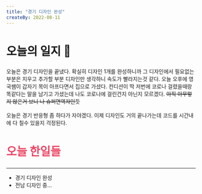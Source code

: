 ```yaml
---
title: "경기 디자인 완성"
createBy: 2022-08-11
---
```


##  <h2 style="font-size: 30px">오늘의 일지 🎪</h2>
오늘은 경기 디자인을 끝냈다. 확실히 디자인 1개를 완성하니까 그 디자인에서 필요없는 부분은 지우고 추가할 부분 디자인만 생각하니 속도가 빨라지는것 같다. 오늘 오후에 영국쌤이 갑자기 목이 아프다면서 집으로 가셨다. 컨디션이 딱 저번에 코로나 걸렸을때랑 똑같다는 말을 남기고 가셨는데 나도 코로나에 걸린건지 아닌지 모르겠다. ~~아직 아무렇지 않은거 보니 나 슈퍼면역자인듯~~ 
<br>
<br>
오늘은 경기 반응형 좀 하다가 자야겠다. 이제 디자인도 거의 끝나가는데 코드를 시간내에 다 칠수 있을지 걱정된다.

## <h2 style="color: #ee4867; font-size: 30px">오늘 한일들</h2>
---
- 경기 디자인 완성
- 전남 디자인 중...


